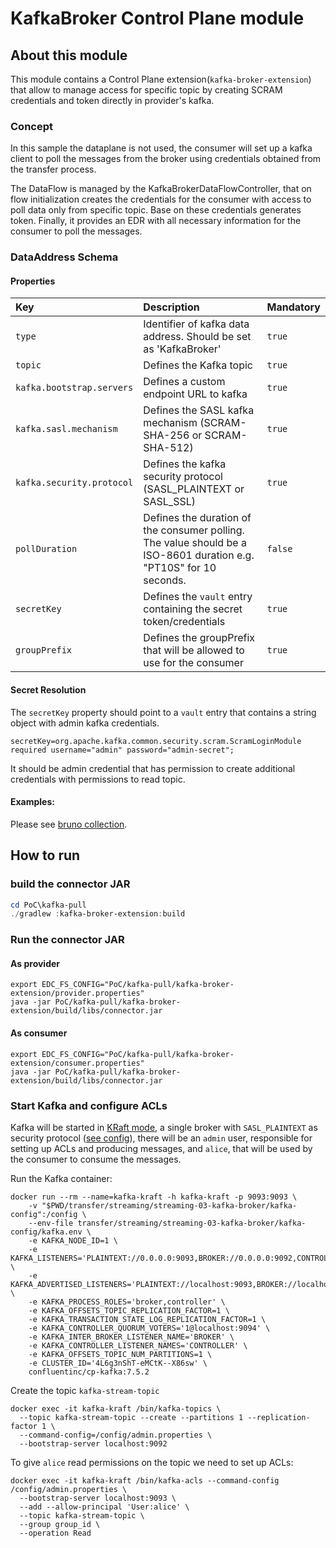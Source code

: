 # KafkaBroker Control Plane module

## About this module

This module contains a Control Plane extension(`kafka-broker-extension`) that allow to manage access for specific topic 
by creating SCRAM credentials and token directly in provider's kafka.

### Concept

In this sample the dataplane is not used, the consumer will set up a kafka client to poll the messages from the broker 
using credentials obtained from the transfer process.

The DataFlow is managed by the KafkaBrokerDataFlowController, that on flow initialization creates the credentials for 
the consumer with access to poll data only from specific topic. Base on these credentials generates token. Finally, it 
provides an EDR with all necessary information for the consumer to poll the messages.


### DataAddress Schema

#### Properties

| Key                       | Description                                                                                                         | Mandatory |
|:--------------------------|:--------------------------------------------------------------------------------------------------------------------|-----------|
| `type`                    | Identifier of kafka data address. Should be set as 'KafkaBroker'                                                    | `true`    |
| `topic`                   | Defines the Kafka topic                                                                                             | `true`    |
| `kafka.bootstrap.servers` | Defines a custom endpoint URL to kafka                                                                              | `true`    |
| `kafka.sasl.mechanism`    | Defines the SASL kafka mechanism (SCRAM-SHA-256 or SCRAM-SHA-512)                                                   | `true`    |
| `kafka.security.protocol` | Defines the kafka  security protocol (SASL_PLAINTEXT or SASL_SSL)                                                   | `true`    |
| `pollDuration`            | Defines the duration of the consumer polling. The value should be a ISO-8601 duration e.g. "PT10S" for 10 seconds.  | `false`   |
| `secretKey`               | Defines the `vault` entry containing the secret token/credentials                                                   | `true`    |
| `groupPrefix`             | Defines the groupPrefix that will be allowed to use for the consumer                                                | `true`    |

#### Secret Resolution

The `secretKey` property should point to a `vault` entry that contains a string object with admin kafka credentials.

  ```
secretKey=org.apache.kafka.common.security.scram.ScramLoginModule required username="admin" password="admin-secret";
  ```
It should be admin credential that has permission to create additional credentials with permissions to read topic.

#### Examples:

Please see [bruno collection](collections/Kafak%20PoC%20Bruno%20collection).

## How to run

### build the connector JAR

````powershell
cd PoC\kafka-pull
./gradlew :kafka-broker-extension:build
````

### Run the connector JAR

#### As provider

````shell
export EDC_FS_CONFIG="PoC/kafka-pull/kafka-broker-extension/provider.properties"
java -jar PoC/kafka-pull/kafka-broker-extension/build/libs/connector.jar
````

#### As consumer

````shell
export EDC_FS_CONFIG="PoC/kafka-pull/kafka-broker-extension/consumer.properties"
java -jar PoC/kafka-pull/kafka-broker-extension/build/libs/connector.jar
````

### Start Kafka and configure ACLs

Kafka will be started in [KRaft mode](https://developer.confluent.io/learn/kraft/), a single broker with
`SASL_PLAINTEXT` as security protocol ([see config](kafka-config/kafka.env)), there will be an `admin` user, responsible
for setting up ACLs and producing messages, and `alice`, that will be used by the consumer to consume the messages.

Run the Kafka container:

````shell
docker run --rm --name=kafka-kraft -h kafka-kraft -p 9093:9093 \
    -v "$PWD/transfer/streaming/streaming-03-kafka-broker/kafka-config":/config \
    --env-file transfer/streaming/streaming-03-kafka-broker/kafka-config/kafka.env \
    -e KAFKA_NODE_ID=1 \
    -e KAFKA_LISTENERS='PLAINTEXT://0.0.0.0:9093,BROKER://0.0.0.0:9092,CONTROLLER://0.0.0.0:9094' \
    -e KAFKA_ADVERTISED_LISTENERS='PLAINTEXT://localhost:9093,BROKER://localhost:9092' \
    -e KAFKA_PROCESS_ROLES='broker,controller' \
    -e KAFKA_OFFSETS_TOPIC_REPLICATION_FACTOR=1 \
    -e KAFKA_TRANSACTION_STATE_LOG_REPLICATION_FACTOR=1 \
    -e KAFKA_CONTROLLER_QUORUM_VOTERS='1@localhost:9094' \
    -e KAFKA_INTER_BROKER_LISTENER_NAME='BROKER' \
    -e KAFKA_CONTROLLER_LISTENER_NAMES='CONTROLLER' \
    -e KAFKA_OFFSETS_TOPIC_NUM_PARTITIONS=1 \
    -e CLUSTER_ID='4L6g3nShT-eMCtK--X86sw' \
    confluentinc/cp-kafka:7.5.2
````

Create the topic `kafka-stream-topic`

````shell
docker exec -it kafka-kraft /bin/kafka-topics \
  --topic kafka-stream-topic --create --partitions 1 --replication-factor 1 \
  --command-config=/config/admin.properties \
  --bootstrap-server localhost:9092
````

To give `alice` read permissions on the topic we need to set up ACLs:

````shell
docker exec -it kafka-kraft /bin/kafka-acls --command-config /config/admin.properties \
  --bootstrap-server localhost:9093 \
  --add --allow-principal 'User:alice' \
  --topic kafka-stream-topic \
  --group group_id \
  --operation Read
````
